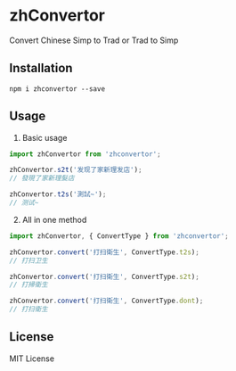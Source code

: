 # zhConvertor

Convert Chinese Simp to Trad or Trad to Simp

## Installation

```shell
npm i zhconvertor --save
```

## Usage

1. Basic usage

```ts
import zhConvertor from 'zhconvertor';

zhConvertor.s2t('发现了家新理发店');
// 發現了家新理髮店

zhConvertor.t2s('測試~');
// 测试~
```

2. All in one method

```ts
import zhConvertor, { ConvertType } from 'zhconvertor';

zhConvertor.convert('打扫衛生', ConvertType.t2s);
// 打扫卫生

zhConvertor.convert('打扫衛生', ConvertType.s2t);
// 打掃衛生

zhConvertor.convert('打扫衛生', ConvertType.dont);
// 打扫衛生
```

## License

MIT License
